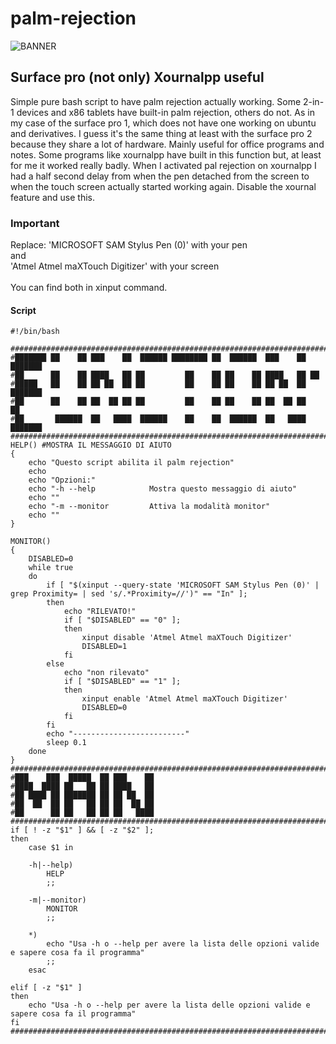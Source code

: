 # palm-rejection

![BANNER](https://github.com/Patan98/palm-rejection/assets/159428129/b9e8ab5a-c403-4b5e-93e4-970cccfaeaf3)

## Surface pro (not only) Xournalpp useful

Simple pure bash script to have palm rejection actually working.
Some 2-in-1 devices and x86 tablets have built-in palm rejection, others do not.
As in my case of the surface pro 1, which does not have one working on ubuntu and derivatives.
I guess it's the same thing at least with the surface pro 2 because they share a lot of hardware.
Mainly useful for office programs and notes.
Some programs like xournalpp have built in this function but, at least for me it worked really badly.
When I activated pal rejection on xournalpp I had a half second delay from when the pen detached from the screen to when the touch screen actually started working again.
Disable the xournal feature and use this.

### Important
Replace:
'MICROSOFT SAM Stylus Pen (0)' with your pen <br />
and <br />
'Atmel Atmel maXTouch Digitizer' with your screen <br />
<br />
You can find both in xinput command.


#### Script 
```
#!/bin/bash

#############################################################################################################################################################################
#███████ ██    ██ ███    ██  ██████ ████████ ██  ██████  ███    ██ ███████
#██      ██    ██ ████   ██ ██         ██    ██ ██    ██ ████   ██ ██
#█████   ██    ██ ██ ██  ██ ██         ██    ██ ██    ██ ██ ██  ██ ███████
#██      ██    ██ ██  ██ ██ ██         ██    ██ ██    ██ ██  ██ ██      ██
#██       ██████  ██   ████  ██████    ██    ██  ██████  ██   ████ ███████
#############################################################################################################################################################################
HELP() #MOSTRA IL MESSAGGIO DI AIUTO
{
    echo "Questo script abilita il palm rejection"
    echo
    echo "Opzioni:"
    echo "-h --help            Mostra questo messaggio di aiuto"
    echo ""
    echo "-m --monitor         Attiva la modalità monitor"
    echo ""
}

MONITOR()
{
    DISABLED=0
    while true
    do
        if [ "$(xinput --query-state 'MICROSOFT SAM Stylus Pen (0)' | grep Proximity= | sed 's/.*Proximity=//')" == "In" ];
        then
            echo "RILEVATO!"
            if [ "$DISABLED" == "0" ];
            then
                xinput disable 'Atmel Atmel maXTouch Digitizer'
                DISABLED=1
            fi
        else
            echo "non rilevato"
            if [ "$DISABLED" == "1" ];
            then
                xinput enable 'Atmel Atmel maXTouch Digitizer'
                DISABLED=0
            fi
        fi
        echo "-------------------------"
        sleep 0.1
    done
}
#############################################################################################################################################################################
#███    ███  █████  ██ ███    ██
#████  ████ ██   ██ ██ ████   ██
#██ ████ ██ ███████ ██ ██ ██  ██
#██  ██  ██ ██   ██ ██ ██  ██ ██
#██      ██ ██   ██ ██ ██   ████
#############################################################################################################################################################################
if [ ! -z "$1" ] && [ -z "$2" ];
then
    case $1 in

    -h|--help)
        HELP
        ;;

    -m|--monitor)
        MONITOR
        ;;

    *)
        echo "Usa -h o --help per avere la lista delle opzioni valide e sapere cosa fa il programma"
        ;;
    esac

elif [ -z "$1" ]
then
    echo "Usa -h o --help per avere la lista delle opzioni valide e sapere cosa fa il programma"
fi
#############################################################################################################################################################################
```
